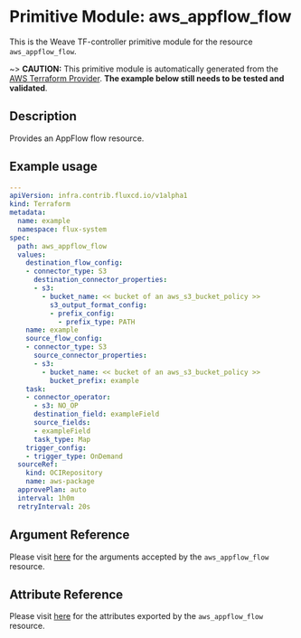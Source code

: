 
# Primitive Module: aws_appflow_flow

This is the Weave TF-controller primitive module for the resource `aws_appflow_flow`.

~> **CAUTION:** This primitive module is automatically generated from the [AWS Terraform Provider](https://registry.terraform.io/providers/hashicorp/aws/latest/docs/resources/appflow_flow). **The example below still needs to be tested and validated**.

## Description

Provides an AppFlow flow resource.

## Example usage

```yaml
---
apiVersion: infra.contrib.fluxcd.io/v1alpha1
kind: Terraform
metadata:
  name: example
  namespace: flux-system
spec:
  path: aws_appflow_flow
  values:
    destination_flow_config:
    - connector_type: S3
      destination_connector_properties:
      - s3:
        - bucket_name: << bucket of an aws_s3_bucket_policy >>
          s3_output_format_config:
          - prefix_config:
            - prefix_type: PATH
    name: example
    source_flow_config:
    - connector_type: S3
      source_connector_properties:
      - s3:
        - bucket_name: << bucket of an aws_s3_bucket_policy >>
          bucket_prefix: example
    task:
    - connector_operator:
      - s3: NO_OP
      destination_field: exampleField
      source_fields:
      - exampleField
      task_type: Map
    trigger_config:
    - trigger_type: OnDemand
  sourceRef:
    kind: OCIRepository
    name: aws-package
  approvePlan: auto
  interval: 1h0m
  retryInterval: 20s
```

## Argument Reference

Please visit [here](https://registry.terraform.io/providers/hashicorp/aws/latest/docs/resources/appflow_flow#argument-reference) for the arguments accepted by the `aws_appflow_flow` resource.

## Attribute Reference

Please visit [here](https://registry.terraform.io/providers/hashicorp/aws/latest/docs/resources/appflow_flow#attributes-reference) for the attributes exported by the `aws_appflow_flow` resource.
